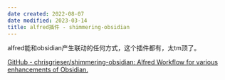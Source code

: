 ```yaml
---
date created: 2022-08-07
date modified: 2023-03-14
title: alfred插件 - shimmering-obsidian
---
```


alfred能和obsidian产生联动的任何方式，这个插件都有，太tm顶了。

[GitHub - chrisgrieser/shimmering-obsidian: Alfred Workflow for various enhancements of Obsidian.](https://github.com/chrisgrieser/shimmering-obsidian)
